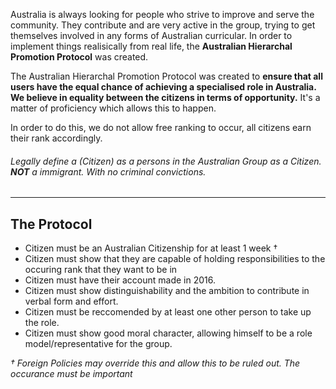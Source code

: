 Australia is always looking for people who strive to improve and serve the community. They contribute and are very active in the group, trying to get themselves involved in any forms of Australian curricular. In order to implement things realisically from real life, the **Australian Hierarchal Promotion Protocol** was created.

The Australian Hierarchal Promotion Protocol was created to **ensure that all users have the equal chance of achieving a specialised role in Australia. We believe in equality between the citizens in terms of opportunity.** It's a matter of proficiency which allows this to happen.

In order to do this, we do not allow free ranking to occur, all citizens earn their rank accordingly.

###### Legally define a (Citizen) as a persons in the Australian Group as a Citizen. **NOT** a immigrant. With no criminal convictions.


***

## The Protocol

- Citizen must be an Australian Citizenship for at least 1 week †
- Citizen must show that they are capable of holding responsibilities to the occuring rank that they want to be in
- Citizen must have their account made in 2016.
- Citizen must show distinguishability and the ambition to contribute in verbal form and effort.
- Citizen must be reccomended by at least one other person to take up the role. 
- Citizen must show good moral character, allowing himself to be a role model/representative for the group.


_† Foreign Policies may override this and allow this to be ruled out. The occurance must be important_
